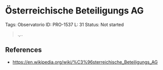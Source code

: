 # Österreichische Beteiligungs AG

Tags: Observatorio
ID: PRO-1537
L: 31
Status: Not started

> .,..
> 

## References

- https://en.wikipedia.org/wiki/%C3%96sterreichische_Beteiligungs_AG